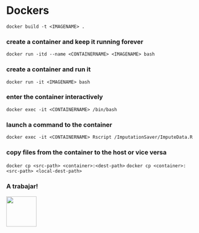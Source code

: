 # Dockers

`docker build -t <IMAGENAME> .`

### create a container and keep it running forever
`docker run -itd --name <CONTAINERNAME> <IMAGENAME> bash`

### create a container and run it
`docker run -it <IMAGENAME> bash`

### enter the container interactively
`docker exec -it <CONTAINERNAME> /bin/bash`

### launch a command to the container
`docker exec -it <CONTAINERNAME> Rscript /ImputationSaver/ImputeData.R`

### copy files from the container to the host or vice versa
`docker cp <src-path> <container>:<dest-path>`
`docker cp <container>:<src-path> <local-dest-path>`

### A trabajar!
<img src="https://media.giphy.com/media/7NoNw4pMNTvgc/giphy.gif" width="80" height="80" />
